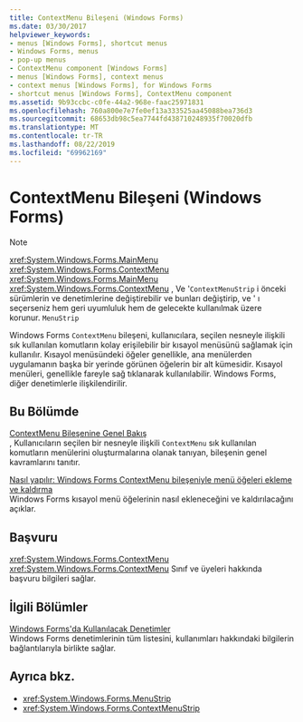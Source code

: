 ```yaml
---
title: ContextMenu Bileşeni (Windows Forms)
ms.date: 03/30/2017
helpviewer_keywords:
- menus [Windows Forms], shortcut menus
- Windows Forms, menus
- pop-up menus
- ContextMenu component [Windows Forms]
- menus [Windows Forms], context menus
- context menus [Windows Forms], for Windows Forms
- shortcut menus [Windows Forms], ContextMenu component
ms.assetid: 9b93ccbc-c0fe-44a2-968e-faac25971831
ms.openlocfilehash: 760a800e7e7fe0ef13a333525aa45088bea736d3
ms.sourcegitcommit: 68653db98c5ea7744fd438710248935f70020dfb
ms.translationtype: MT
ms.contentlocale: tr-TR
ms.lasthandoff: 08/22/2019
ms.locfileid: "69962169"
---
```

# <a name="contextmenu-component-windows-forms"></a>ContextMenu Bileşeni (Windows Forms)
> [!NOTE]
> <xref:System.Windows.Forms.MainMenu> <xref:System.Windows.Forms.ContextMenu> <xref:System.Windows.Forms.MainMenu> <xref:System.Windows.Forms.ContextMenu> , Ve '`ContextMenuStrip` i önceki sürümlerin ve denetimlerine değiştirebilir ve bunları değiştirip, ve ' ı seçerseniz hem geri uyumluluk hem de gelecekte kullanılmak üzere korunur. `MenuStrip`  
  
 Windows Forms `ContextMenu` bileşeni, kullanıcılara, seçilen nesneyle ilişkili sık kullanılan komutların kolay erişilebilir bir kısayol menüsünü sağlamak için kullanılır. Kısayol menüsündeki öğeler genellikle, ana menülerden uygulamanın başka bir yerinde görünen öğelerin bir alt kümesidir. Kısayol menüleri, genellikle fareyle sağ tıklanarak kullanılabilir. Windows Forms, diğer denetimlerle ilişkilendirilir.  
  
## <a name="in-this-section"></a>Bu Bölümde  
 [ContextMenu Bileşenine Genel Bakış](contextmenu-component-overview-windows-forms.md)  
 , Kullanıcıların seçilen bir nesneyle ilişkili `ContextMenu` sık kullanılan komutların menülerini oluşturmalarına olanak tanıyan, bileşenin genel kavramlarını tanıtır.  
  
 [Nasıl yapılır: Windows Forms ContextMenu bileşeniyle menü öğeleri ekleme ve kaldırma](add-and-remove-menu-items-with-wf-contextmenu-component.md)  
 Windows Forms kısayol menü öğelerinin nasıl ekleneceğini ve kaldırılacağını açıklar.  
  
## <a name="reference"></a>Başvuru  
 <xref:System.Windows.Forms.ContextMenu>  
 <xref:System.Windows.Forms.ContextMenu> Sınıf ve üyeleri hakkında başvuru bilgileri sağlar.  
  
## <a name="related-sections"></a>İlgili Bölümler  
 [Windows Forms'da Kullanılacak Denetimler](controls-to-use-on-windows-forms.md)  
 Windows Forms denetimlerinin tüm listesini, kullanımları hakkındaki bilgilerin bağlantılarıyla birlikte sağlar.  
  
## <a name="see-also"></a>Ayrıca bkz.

- <xref:System.Windows.Forms.MenuStrip>
- <xref:System.Windows.Forms.ContextMenuStrip>
